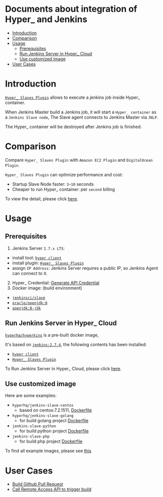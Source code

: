 Documents about integration of Hyper_ and Jenkins
=================================================

<!-- TOC depthFrom:1 depthTo:6 withLinks:1 updateOnSave:1 orderedList:0 -->

- [Introduction](#introduction)
- [Comparison](#comparison)
- [Usage](#usage)
	- [Prerequisites](#prerequisites)
	- [Run Jenkins Server in Hyper_ Cloud](#run-jenkins-server-in-hyper-cloud)
	- [Use customized image](#use-customized-image)
- [User Cases](#user-cases)

<!-- /TOC -->

# Introduction

[`Hyper_ Slaves Plugin`](https://github.com/jenkinsci/hyper-slaves-plugin) allows to execute a jenkins job inside Hyper_ container.

When Jenkins Master build a Jenkins job, it will start a `Hyper_ container` as a `Jenkins Slave node`, The Slave agent connects to Jenkins Master via `JNLP`.

The Hyper_ container will be destroyed after Jenkins job is finished.


# Comparison

Compare `Hyper_ Slaves Plugin` with `Amazon EC2 Plugin` and `DigitalOcean Plugin`.

`Hyper_ Slaves Plugin` can optimize performance and cost:  
- Startup Slave Node faster: `3~10` seconds
- Cheaper to run Hyper_ container: per `second` billing

To view the detail, please click [here](compare/README.md).

# Usage


## Prerequisites

1. Jenkins Server `2.7.x LTS`:
  - install tool: [`hyper client`](https://docs.hyper.sh/GettingStarted/install.html)
  - install plugin: [`Hyper_ Slaves Plugin`](https://wiki.jenkins-ci.org/display/JENKINS/Hyper_+Slaves+Plugin)
  - assign `IP Address`: Jenkins Server requires a public IP, so Jenkins Agent can connect to it.
2. Hyper_ Credential: [Generate API Credential]( https://docs.hyper.sh/GettingStarted/generate_api_credential.html)
3. Docker image: (build environment)
  - [`jenkinsci/slave`](https://hub.docker.com/r/jenkinsci/slave/)
  - [`oracle/openjdk:8`](https://hub.docker.com/r/oracle/openjdk/)
  - [`openjdk:8-jdk`](https://hub.docker.com/_/openjdk/)



## Run Jenkins Server in Hyper_ Cloud

[`hyperhq/hyperkins`](https://github.com/hyperhq/jenkins-image/tree/master/server) is a pre-built docker image,

It's based on [`jenkins:2.7.4`](https://hub.docker.com/_/jenkins/), the following contents has been installed:  
- [`hyper client`](https://docs.hyper.sh/GettingStarted/install.html)
- [`Hyper_ Slaves Plugin`](https://wiki.jenkins-ci.org/display/JENKINS/Hyper_+Slaves+Plugin)

To Run Jenkins Server in Hyper_ Cloud, please click [here](https://github.com/hyperhq/jenkins-image/tree/master/server#quickstart).

## Use customized image

Here are some examples:
- `hyperhq/jenkins-slave-centos`
  - based on centos:7.2.1511, [Dockerfile](https://github.com/hyperhq/jenkins-image/blob/master/slave/jenkins-slave-centos)
- `hyperhq/jenkins-slave-golang`
  - for build golang project [Dockerfile](https://github.com/hyperhq/jenkins-image/tree/master/slave/jenkins-slave-golang)
- `jenkins-slave-python`
  - for build python project [Dockerfile](https://github.com/hyperhq/jenkins-image/tree/master/slave/jenkins-slave-python)
- `jenkins-slave-php`
  - for build php project [Dockerfile](https://github.com/hyperhq/jenkins-image/tree/master/slave/jenkins-slave-php/base)

To find all example images, please see [this](https://hub.docker.com/search/?q=hyperhq%2Fjenkins-slave)

# User Cases

- [Build Github Pull Request](use-case/build-github-pull-request)
- [Call Remote Access API to trigger build](use-case/remote-access-api)

